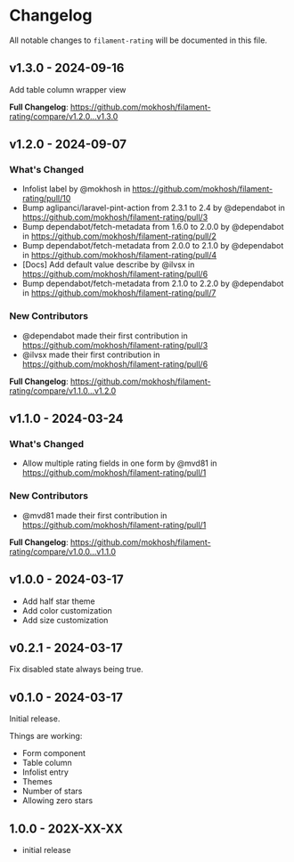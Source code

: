 # Changelog

All notable changes to `filament-rating` will be documented in this file.

## v1.3.0 - 2024-09-16

Add table column wrapper view

**Full Changelog**: https://github.com/mokhosh/filament-rating/compare/v1.2.0...v1.3.0

## v1.2.0 - 2024-09-07

### What's Changed

* Infolist label by @mokhosh in https://github.com/mokhosh/filament-rating/pull/10
* Bump aglipanci/laravel-pint-action from 2.3.1 to 2.4 by @dependabot in https://github.com/mokhosh/filament-rating/pull/3
* Bump dependabot/fetch-metadata from 1.6.0 to 2.0.0 by @dependabot in https://github.com/mokhosh/filament-rating/pull/2
* Bump dependabot/fetch-metadata from 2.0.0 to 2.1.0 by @dependabot in https://github.com/mokhosh/filament-rating/pull/4
* [Docs] Add default value describe by @ilvsx in https://github.com/mokhosh/filament-rating/pull/6
* Bump dependabot/fetch-metadata from 2.1.0 to 2.2.0 by @dependabot in https://github.com/mokhosh/filament-rating/pull/7

### New Contributors

* @dependabot made their first contribution in https://github.com/mokhosh/filament-rating/pull/3
* @ilvsx made their first contribution in https://github.com/mokhosh/filament-rating/pull/6

**Full Changelog**: https://github.com/mokhosh/filament-rating/compare/v1.1.0...v1.2.0

## v1.1.0 - 2024-03-24

### What's Changed

* Allow multiple rating fields in one form by @mvd81 in https://github.com/mokhosh/filament-rating/pull/1

### New Contributors

* @mvd81 made their first contribution in https://github.com/mokhosh/filament-rating/pull/1

**Full Changelog**: https://github.com/mokhosh/filament-rating/compare/v1.0.0...v1.1.0

## v1.0.0 - 2024-03-17

- Add half star theme
- Add color customization
- Add size customization

## v0.2.1 - 2024-03-17

Fix disabled state always being true.

## v0.1.0 - 2024-03-17

Initial release.

Things are working:

- Form component
- Table column
- Infolist entry
- Themes
- Number of stars
- Allowing zero stars

## 1.0.0 - 202X-XX-XX

- initial release
